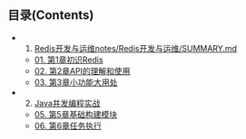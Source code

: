 ## 目录(Contents)

- 1. [Redis开发与运维notes/Redis开发与运维/SUMMARY.md]()

  - [01. 第1章初识Redis](notes/Redis开发与运维/md/第1章初识Redis.md)
  - [02. 第2章API的理解和使用](notes/Redis开发与运维/md/第2章API的理解和使用.md)
  - [03. 第3章小功能大用处](notes/Redis开发与运维/md/第3章小功能大用处.md)
- 2. [Java并发编程实战]()

  - [05. 第5章基础构建模块](notes/Java并发编程实战/md/第5章基础构建模块.md)
  - [06. 第6章任务执行](notes/Java并发编程实战/md/第6章任务执行.md)

